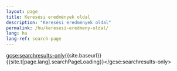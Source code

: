 ```yaml
---
layout: page
title: Keresési eredmények oldal
description: "Keresési eredmények oldal"
permalink: /hu/keresesi-eredmeny-oldal/
lang: hu
lang-ref: search-page
---
```


<script async src="https://cse.google.com/cse.js?cx=308895c248cdc4987"></script>

<gcse:searchresults-only>{{site.baseurl}}{{site.t[page.lang].searchPageLoading}}</gcse:searchresults-only>
